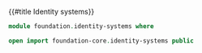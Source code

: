 {{#title  Identity systems}}

```agda
module foundation.identity-systems where

open import foundation-core.identity-systems public
```
